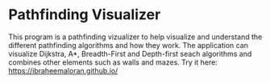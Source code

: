 # Pathfinding Visualizer

This program is a pathfinding vizualizer to help visualize and understand the different pathfinding algorithms and how they work. The application can visualize Dijkstra, A*, Breadth-First and Depth-first seach algorithms and combines other elements such as walls and mazes. Try it here: https://ibraheemaloran.github.io/
